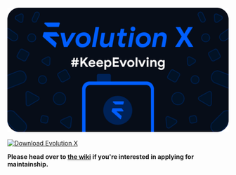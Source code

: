 ![Evolution X](https://github.com/Evolution-X/manifest/raw/tiramisu/EvoBanner.png)

[![Download Evolution X](https://img.shields.io/sourceforge/dt/evolution-x.svg)](https://sourceforge.net/projects/evolution-x/files/latest/download)



**Please head over to [the wiki](https://wiki.evolution-x.org/en/apply-for-maintainership) if you're interested in applying for maintainship.**

